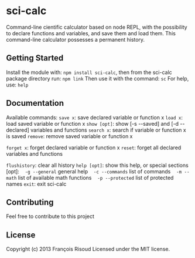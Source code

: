 # sci-calc

Command-line cientific calculator based on node REPL, with the possibility to declare functions and variables, and save them and load them. This command-line calculator possesses a permanent history.

## Getting Started
Install the module with: `npm install sci-calc`, then from the sci-calc package directory run: `npm link`
Then use it with the command: `sc`
For help, use: `help`

## Documentation
Available commands:
`save x`: save declared variable or function x
`load x`: load saved variable or function x
`show [opt]`: show [-s --saved] and [-d --declared] variables and functions
`search x`: search if variable or function x is saved
`remove`: remove saved variable or function x

`forget x`: forget declared variable or function x
`reset`: forget all declared variables and functions

`flushistory`: clear all history
`help [opt]`: show this help, or special sections [opt]:
&nbsp;&nbsp;&nbsp;`-g --general`   general help
&nbsp;&nbsp;&nbsp;`-c --commands`  list of commands
&nbsp;&nbsp;&nbsp;`-m --math`      list of available math functions
&nbsp;&nbsp;&nbsp;`-p --protected` list of protected names
`exit`: exit sci-calc

## Contributing
Feel free to contribute to this project

## License
Copyright (c) 2013 François Risoud
Licensed under the MIT license.
